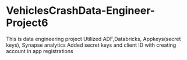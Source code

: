 # VehiclesCrashData-Engineer-Project6
This is data engineering project
Utilized ADF,Databricks, Appkeys(secret keys), Synapse analytics 
Added secret keys and client ID with creating account in app registrations
